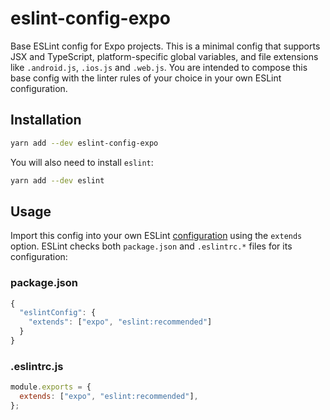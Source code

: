 # eslint-config-expo

Base ESLint config for Expo projects. This is a minimal config that supports JSX and TypeScript, platform-specific global variables, and file extensions like `.android.js`, `.ios.js` and `.web.js`. You are intended to compose this base config with the linter rules of your choice in your own ESLint configuration.

## Installation

```sh
yarn add --dev eslint-config-expo
```

You will also need to install `eslint`:

```sh
yarn add --dev eslint
```

## Usage

Import this config into your own ESLint [configuration](https://eslint.org/docs/latest/use/configure/configuration-files) using the `extends` option. ESLint checks both `package.json` and `.eslintrc.*` files for its configuration:

### package.json
```js
{
  "eslintConfig": {
    "extends": ["expo", "eslint:recommended"]
  }
}
```

### .eslintrc.js
```js
module.exports = {
  extends: ["expo", "eslint:recommended"],
};
```
